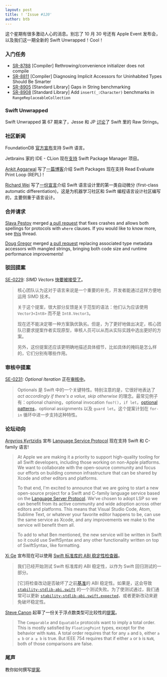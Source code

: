 ```yaml
---
layout: post
title: ! 'Issue #120'
author: btb
---
```


这个星期有很多激动人心的消息。别忘了 10 月 30 号还有 Apple Event 发布会，以及我们这一期全新的 Swift Unwrapped！Cool！

<!--excerpt-->

### 入门任务

- [SR-8788](https://bugs.swift.org/browse/SR-8788) [Compiler] Rethrowing/convenience initializer does not compile
- [SR-8811](https://bugs.swift.org/browse/SR-8811) [Compiler] Diagnosing Implicit Accessors for Uninhabited Types Should Be Smarter
- [SR-8905](https://bugs.swift.org/browse/SR-8905) [Standard Library] Gaps in String benchmarking
- [SR-8908](https://bugs.swift.org/browse/SR-8908) [Standard Library] Add `insert(_:Character)` benchmarks in `RangeReplaceableCollection`

### Swift Unwrapped

Swift Unwrapped 第 67 期来了，Jesse 和 JP [讨论](https://spec.fm/podcasts/swift-unwrapped/212093)了 Swift 里的 Raw Strings。

### 社区新闻

FoundationDB [官方宣布](https://www.foundationdb.org/blog/official-swift-bindings-for-foundationdb/)支持 Swift 语言。

Jetbrains 家的 IDE - CLion 现在[支持](https://blog.jetbrains.com/objc/2018/10/spm-support-clion/) Swift Package Manager 项目。

[Ankit Aggarwal](https://twitter.com/aciidb0mb3r/) 写了[一篇博客](https://swift.org/blog/swiftpm-repl-support/)介绍 Swift Packages 现在支持 Read Evaluate Print Loop (REPL) !

[Richard Wei](https://github.com/rxwei) 写了[一份宣言](https://gist.github.com/rxwei/30ba75ce092ab3b0dce4bde1fc2c9f1d)介绍 Swift 语言设计里的第一类自动微分 (first-class automatic differentiation)，这是为机器学习社区和 Swift 编程语言设计社区编写的，主要侧重于语言设计。

### 合并请求

[Slava Pestov](https://twitter.com/slava_pestov/) merged [a pull request](https://github.com/apple/swift/pull/19844) that fixes crashes and allows both spellings for protocols with `where` clauses. If you would like to know more, see [this](https://twitter.com/slava_pestov/status/1050571783026266118) thread.

[Doug Gregor](https://twitter.com/dgregor79/) merged [a pull request](https://github.com/apple/swift/pull/19828) replacing associated type metadata accessors with mangled strings, bringing both code size and runtime performance improvements!

### 驳回提案

[SE-0229](https://github.com/apple/swift-evolution/blob/master/proposals/0229-simd.md): *SIMD Vectors* [快要被接受了](https://forums.swift.org/t/se-0229-simd-vectors/16518/97)。

> 核心团队认为这对于语言来说是一个重要的补充，开发者能通过这样方便地运用 SIMD 技术。 
>
> 关于这个提案，很大部分反馈是关于范型的语法：他们认为应该使用 `Vector3<Int8>` 而不是 `Int8.Vector3`。
> 
> 现在还不能决定哪一种方案孰优孰劣。但是，为了更好地做出决定，核心团队已要求提案作者实现原型，审核人员可以从而从实际实践中选出更好的方案。
> 
> 另外，这份提案还应该更明确地描述具体细节，比如具体的掩码是怎么样的，它们分别有哪些作用。

### 审核中提案

[SE-0231](https://github.com/apple/swift-evolution/blob/master/proposals/0231-optional-iteration.md): *Optional Iteration* 正在[审核中](https://forums.swift.org/t/se-0231-optional-iteration/16737)。

> Optionals 是 Swift 中的一个关键特性。特别注意的是，它很好地表达了 *act accordingly if there's a value, skip otherwise* 的理念。最常见例子有：optional chaining，optional invocation `foo?()`，`if let`，[optional patterns](https://docs.swift.org/swift-book/ReferenceManual/Patterns.html#grammar_optional-pattern)，optional assignments 以及 `guard let`。这个提案计划在 `for-in` 循环中进一步支持这种特性。

### 论坛动向

[Argyrios Kyrtzidis](https://twitter.com/akyrtzi) 宣布 [Language Service Protocol](https://forums.swift.org/t/new-lsp-language-service-supporting-swift-and-c-family-languages-for-any-editor-and-platform/17024) 现在支持 Swift 和 C-family 语言!

> At Apple we are making it a priority to support high-quality tooling for all Swift developers, including those working on non-Apple platforms. We want to collaborate with the open-source community and focus our efforts on building common infrastructure that can be shared by Xcode and other editors and platforms.
>
> To that end, I'm excited to announce that we are going to start a new open-source project for a Swift and C-family language service based on the [Language Server Protocol](https://microsoft.github.io/language-server-protocol). We've chosen to adopt LSP so we can benefit from its active community and wide adoption across other editors and platforms. This means that Visual Studio Code, Atom, Sublime Text, or whatever your favorite editor happens to be, can use the same service as Xcode, and any improvements we make to the service will benefit them all.

> To add to what Ben mentioned, the new service will be written in Swift so it could use SwiftSyntax and any other functionality written on top of SwiftSyntax, like formatting.

[Xi Ge](https://twitter.com/xge_apple) 宣布现在可以使用 [Swift 标准库的 ABI 稳定性检查器](https://forums.swift.org/t/abi-stability-checker-is-now-online-for-the-swift-standard-library)。

> 我们已经开始测试 Swift 标准库的 ABI 稳定性，以作为 Swift 回归测试的一部分。
> 
> [它]将检查改动是否破坏了之前[基准](https://github.com/apple/swift/blob/master/test/api-digester/Inputs/stdlib-stable-abi.json)的 ABI 稳定性。如果是，这会导致 [`stability-stdlib-abi.swift`](https://github.com/apple/swift/blob/master/test/api-digester/stability-stdlib-abi.swift) 的一个测试失败。为了使测试通过，我们通常可以更新 [`stability-stdlib-abi.swift.expected`](https://github.com/apple/swift/blob/master/test/api-digester/Outputs/stability-stdlib-abi.swift.expected)，或者更新改动来避免破坏稳定性。

[Steve Canon](https://twitter.com/stephentyrone) 起草了一份关于浮点数类型可比较性的[提案](https://forums.swift.org/t/comparable-and-floatingpoint-types/16886)。

> The `Comparable` and `Equatable` protocols want to imply a total order. This is mostly satisfied by `FloatingPoint` types, except for the behavior with `NaN`s. A total order requires that for any `a` and `b`, either `a ≤ b` or `a ≥ b` is true. But IEEE 754 requires that if either `a` or `b` is `NaN`, both of those comparisons are false.

### 尾声

教你如何撰写[提案](https://twitter.com/AirspeedSwift/status/1051860332740661248).
